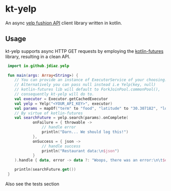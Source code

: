 # kt-yelp

An async [yelp fushion API](https://www.yelp.com/developers/documentation/v3) client library written in kotlin.

## Usage

kt-yelp supports async HTTP GET requests by employing the [kotlin-futures](https://github.com/vjames19/kotlin-futures) library, resulting in a clean API.

```kotlin
 import io.github.jdiaz.yelp
 
 fun main(args: Array<String>) {
    // You can provide an instance of ExecutorService of your choosing.
    // Alternatively you can pass null instead i.e Yelp(key, null)
    // kotlin-futures lib will default to ForkJoinPool.commonPool(),
    // consequently kt-yelp will do to.
    val executor = Executor.getCachedExecutor
    val yelp = Yelp("<YOUR_API_KEY>", executor)
    val params = mapOf("term" to "food", "latitude" to "30.307182", "longitude" to "-97.755996")
    // By virtue of kotlin-futures
    val searchFuture = yelp.search(params).onComplete(
            onFailure = { throwable ->
                // handle error
                println("Darn... We should log this!")
            },
            onSuccess = { json ->
                // handle success
                println("Restaurant data:\n$json")
            }
    ).handle { data, error -> data ?: "Woops, there was an error:\n\t$error"}

    println(searchFuture.get())
 }
```

Also see the tests section